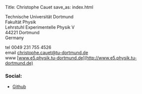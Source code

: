 Title: Christophe Cauet
save_as: index.html

Technische Universität Dortmund   
Fakultät Physik   
Lehrstuhl Experimentelle Physik V   
44221 Dortmund   
Germany   

tel 0049 231 755 4526   
email christophe.cauet@tu-dortmund.de   
www [www.e5.physik.tu-dortmund.de](http://www.e5.physik.tu-dortmund.de)

### Social:

 * [Github](https://github.com/ccauet)

